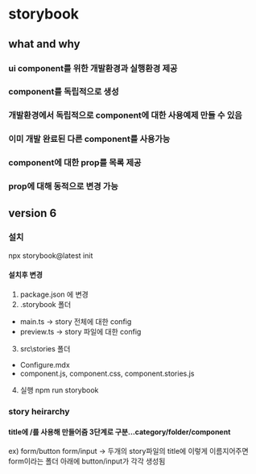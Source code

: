 # storybook

## what and why

### ui component를 위한 개발환경과 실행환경 제공

### component를 독립적으로 생성

### 개발환경에서 독립적으로 component에 대한 사용예제 만들 수 있음

### 이미 개발 완료된 다른 component를 사용가능

### component에 대한 prop를 목록 제공

### prop에 대해 동적으로 변경 가능

## version 6

### 설치

npx storybook@latest init

#### 설치후 변경

1. package.json 에 변경
2. .storybook 폴더

- main.ts -> story 전체에 대한 config
- preview.ts -> story 파일에 대한 config

3. src\stories 폴더

- Configure.mdx
- component.js, component.css, component.stories.js

4. 실행
   npm run storybook

### story heirarchy
#### title에 /를 사용해 만들어줌 3단계로 구분...category/folder/component
ex) form/button form/input -> 두개의 story파일의 title에 이렇게 이름지어주면 form이라는 폴더 아래에 button/input가 각각 생성됨


